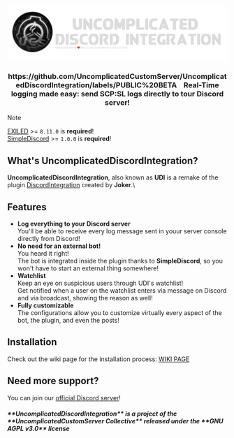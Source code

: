 <p align="center">
  <img src="https://raw.githubusercontent.com/UncomplicatedCustomServer/UncomplicatedDiscordIntegration/refs/heads/resources/uncomplicateddiscordintegration-udi-banner-normal-black-ai-brush-removebg-re5mzumo.png">
  <h3 align="center">https://github.com/UncomplicatedCustomServer/UncomplicatedDiscordIntegration/labels/PUBLIC%20BETA &nbsp;&nbsp; Real-Time logging made easy: send SCP:SL logs directly to tour Discord server!</h3>
</p>

> [!NOTE]
> [EXILED](https://github.com/ExMod-Team/EXILED) >= `8.11.0` is **required**!\
> [SimpleDiscord](https://github.com/UncomplicatedCustomServer/SimpleDiscord) >= `1.0.0` is **required**!

## What's UncomplicatedDiscordIntegration?
**UncomplicatedDiscordIntegration**, also known as **UDI** is a remake of the plugin [DiscordIntegration](https://github.com/ExMod-Team/DiscordIntegration) created by **Joker**.\

## Features
- **Log everything to your Discord server**\
  You'll be able to receive every log message sent in youur server console directly from Discord!
- **No need for an external bot!**\
  You heard it right!\
  The bot is integrated inside the plugin thanks to **SimpleDiscord**, so you won't have to start an external thing somewhere!
- **Watchlist**\
  Keep an eye on suspicious users through UDI's watchlist!\
  Get notified when a user on the watchlist enters via message on Discord and via broadcast, showing the reason as well!
- **Fully customizable**\
  The configurations allow you to customize virtually every aspect of the bot, the plugin, and even the posts!

## Installation
Check out the wiki page for the installation process: [WIKI PAGE](https://github.com/UncomplicatedCustomServer/UncomplicatedDiscordIntegration/wiki/Installation)

## Need more support?
You can join our [official Discord server](https://discord.gg/dpvHzC5mst)!

<h5>**UncomplicatedDiscordIntegration** is a project of the **UncomplicatedCustomServer Collective** released under the **GNU AGPL v3.0** license</h5>
